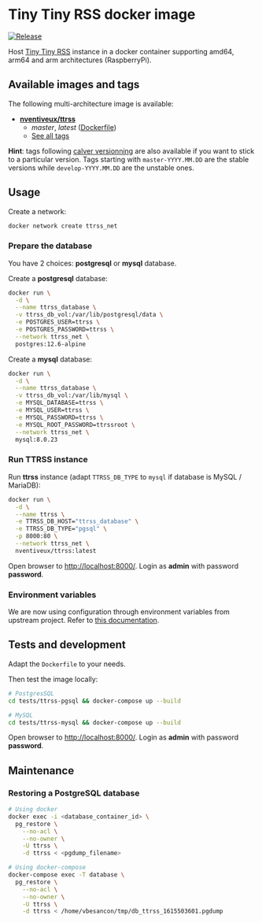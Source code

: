 # Tiny Tiny RSS docker image

[![Release](https://github.com/nVentiveUX/docker-ttrss/actions/workflows/release.yaml/badge.svg)](https://github.com/nVentiveUX/docker-ttrss/actions/workflows/release.yaml)

Host [Tiny Tiny RSS](https://tt-rss.org/) instance in a docker container supporting amd64, arm64 and arm architectures (RaspberryPi).

## Available images and tags

The following multi-architecture image is available:

* **[nventiveux/ttrss](https://hub.docker.com/r/nventiveux/ttrss)**
  * *master*, *latest* ([Dockerfile](https://github.com/nVentiveUX/docker-ttrss/blob/master/Dockerfile))
  * [See all tags](https://hub.docker.com/r/nventiveux/ttrss/tags?page=1&ordering=last_updated)

**Hint**: tags following [calver versionning](https://calver.org/) are also available if you want to stick to a particular version. Tags starting with `master-YYYY.MM.DD` are the stable versions while `develop-YYYY.MM.DD` are the unstable ones.

## Usage

Create a network:

```sh
docker network create ttrss_net
```

### Prepare the database

You have 2 choices: **postgresql** or **mysql** database.

Create a **postgresql** database:

```sh
docker run \
  -d \
  --name ttrss_database \
  -v ttrss_db_vol:/var/lib/postgresql/data \
  -e POSTGRES_USER=ttrss \
  -e POSTGRES_PASSWORD=ttrss \
  --network ttrss_net \
  postgres:12.6-alpine
```

Create a **mysql** database:

```sh
docker run \
  -d \
  --name ttrss_database \
  -v ttrss_db_vol:/var/lib/mysql \
  -e MYSQL_DATABASE=ttrss \
  -e MYSQL_USER=ttrss \
  -e MYSQL_PASSWORD=ttrss \
  -e MYSQL_ROOT_PASSWORD=ttrssroot \
  --network ttrss_net \
  mysql:8.0.23
```

### Run TTRSS instance

Run **ttrss** instance (adapt `TTRSS_DB_TYPE` to `mysql` if database is MySQL / MariaDB):

```sh
docker run \
  -d \
  --name ttrss \
  -e TTRSS_DB_HOST="ttrss_database" \
  -e TTRSS_DB_TYPE="pgsql" \
  -p 8000:80 \
  --network ttrss_net \
  nventiveux/ttrss:latest
```

Open browser to [http://localhost:8000/](http://localhost:8000/). Login as **admin** with password **password**.

### Environment variables

We are now using configuration through environment variables from upstream project. Refer to [this documentation](https://tt-rss.org/wiki/GlobalConfig).

## Tests and development

Adapt the `Dockerfile` to your needs.

Then test the image locally:

```sh
# PostgresSQL
cd tests/ttrss-pgsql && docker-compose up --build

# MySQL
cd tests/ttrss-mysql && docker-compose up --build
```

Open browser to [http://localhost:8000/](http://localhost:8000/). Login as **admin** with password **password**.

## Maintenance

### Restoring a PostgreSQL database

```sh
# Using docker
docker exec -i <database_container_id> \
  pg_restore \
    --no-acl \
    --no-owner \
    -U ttrss \
    -d ttrss < <pgdump_filename>

# Using docker-compose
docker-compose exec -T database \
  pg_restore \
    --no-acl \
    --no-owner \
    -U ttrss \
    -d ttrss < /home/vbesancon/tmp/db_ttrss_1615503601.pgdump
```

